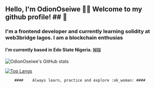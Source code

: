 
## Hello, I'm OdionOseiwe 	:sassy_woman: Welcome to my github profile! ## :wave:


### I'm a frontend developer and currently learning solidity at web3bridge lagos.  I am a blockchain enthusias ###


#### I'm currently based in Edo State Nigeria. :nigeria: ####




![OdionOseiwe's GitHub stats](https://github-readme-stats.vercel.app/api?username=OdionOseiwe&show_icons=true&theme=radical)


[![Top Langs](https://github-readme-stats.vercel.app/api/top-langs/?username=OdionOseiwe&layout=compact)](https://github.com/OdionOseiwe/github-readme-stats)


        ####    Always learn, practice and explore :ok_woman: ####
